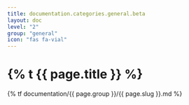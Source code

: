 ```yaml
---
title: documentation.categories.general.beta
layout: doc
level: "2"
group: "general"
icon: "fas fa-vial"
---
```


# {% t {{ page.title }} %}

{% tf documentation/{{ page.group }}/{{ page.slug }}.md %}
